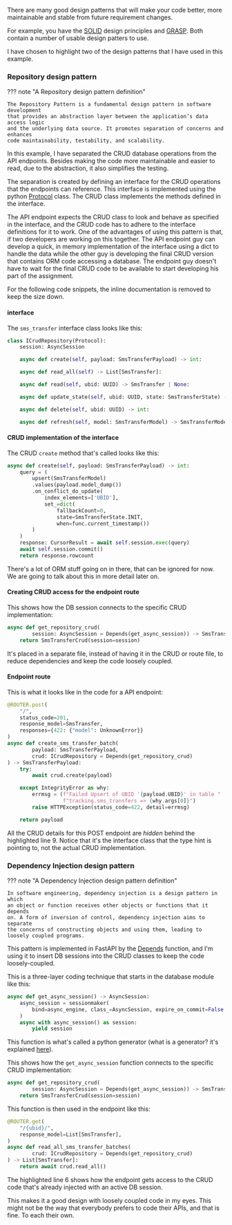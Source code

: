 There are many good design patterns that will make your code better, more maintainable
and stable from future requirement changes.

For example, you have the [SOLID](https://en.wikipedia.org/wiki/SOLID) design principles
and [GRASP](https://en.wikipedia.org/wiki/GRASP_(object-oriented_design)). Both contain
a number of usable design patters to use.

I have chosen to highlight two of the design patterns that I have used in this example.

### Repository design pattern

??? note "A Repository design pattern definition"

    The Repository Pattern is a fundamental design pattern in software development
    that provides an abstraction layer between the application’s data access logic
    and the underlying data source. It promotes separation of concerns and enhances
    code maintainability, testability, and scalability.

In this example, I have separated the CRUD database operations from the API endpoints.
Besides making the code more maintainable and easier to read, due to the abstraction,
it also simplifies the testing.

The separation is created by defining an interface for the CRUD operations that the endpoints
can reference.
This interface is implemented using the python
[Protocol](https://typing.readthedocs.io/en/latest/spec/protocol.html#protocols) class.
The CRUD class implements the methods defined in the interface.

The API endpoint expects the CRUD class to look and behave as specified in the interface,
and the CRUD code has to adhere to the interface definitions for it to work.
One of the advantages of using this pattern is that, if two developers are working on this together.
The API endpoint guy can develop a quick, in memory implementation of the interface using
a dict to handle the data while the other guy is developing the final CRUD version that
contains ORM code accessing a database.
The endpoint guy doesn't have to wait for the
final CRUD code to be available to start developing his part of the assignment.

For the following code snippets, the inline documentation is removed to keep the size down.

#### interface

The `sms_transfer` interface class looks like this:

``` py linenums="1" title="snippet from app/sms_transfer/interface.py"
class ICrudRepository(Protocol):
    session: AsyncSession

    async def create(self, payload: SmsTransferPayload) -> int:

    async def read_all(self) -> List[SmsTransfer]:

    async def read(self, ubid: UUID) -> SmsTransfer | None:

    async def update_state(self, ubid: UUID, state: SmsTransferState) -> int:

    async def delete(self, ubid: UUID) -> int:

    async def refresh(self, model: SmsTransferModel) -> SmsTransferModel:
```

#### CRUD implementation of the interface

The CRUD `create` method that's called looks like this:

``` py linenums="1" title="snippet from app/sms_transfer/sms_transfer_crud.py"
async def create(self, payload: SmsTransferPayload) -> int:
    query = (
        upsert(SmsTransferModel)
        .values(payload.model_dump())
        .on_conflict_do_update(
            index_elements=['UBID'],
            set_=dict(
                fallbackCount=0,
                state=SmsTransferState.INIT,
                when=func.current_timestamp())
        )
    )
    response: CursorResult = await self.session.exec(query)
    await self.session.commit()
    return response.rowcount
```

There's a lot of ORM stuff going on in there, that can be ignored for now.
We are going to talk about this in more detail later on.

#### Creating CRUD access for the endpoint route

This shows how the DB session connects to the specific CRUD implementation:

``` py linenums="1" title="snippet from app/sms_transfer/dependencies.py"
async def get_repository_crud(
        session: AsyncSession = Depends(get_async_session)) -> SmsTransferCrud:
    return SmsTransferCrud(session=session)
```

It's placed in a separate file, instead of having it in the CRUD or route file,
to reduce dependencies and keep the code loosely coupled.

#### Endpoint route

This is what it looks like in the code for a API endpoint:

``` py linenums="1" hl_lines="9" title="snippet from app/sms_transfer/sms_transfer_routes.py"
@ROUTER.post(
    "/",
    status_code=201,
    response_model=SmsTransfer,
    responses={422: {"model": UnknownError}}
)
async def create_sms_transfer_batch(
        payload: SmsTransferPayload,
        crud: ICrudRepository = Depends(get_repository_crud)
) -> SmsTransferPayload:
    try:
        await crud.create(payload)

    except IntegrityError as why:
        errmsg = (f"Failed Upsert of UBID '{payload.UBID}' in table "
                  f"tracking.sms_transfers => {why.args[0]}")
        raise HTTPException(status_code=422, detail=errmsg)

    return payload
```

All the CRUD details for this POST endpoint are *hidden* behind the highlighted line 9.
Notice that it's the interface class that the type hint is pointing to, not the actual
CRUD implementation.

### Dependency Injection design pattern

??? note "A Dependency Injection design pattern definition"

    In software engineering, dependency injection is a design pattern in which
    an object or function receives other objects or functions that it depends
    on. A form of inversion of control, dependency injection aims to separate
    the concerns of constructing objects and using them, leading to loosely coupled programs.

This pattern is implemented in FastAPI by the [Depends](https://fastapi.tiangolo.com/tutorial/dependencies)
function, and I'm using it to insert DB sessions into the CRUD classes to keep the code loosely-coupled.

This is a three-layer coding technique that starts in the database module like this:

``` py linenums="1" title="snippet from app/core/database.py"
async def get_async_session() -> AsyncSession:
    async_session = sessionmaker(
        bind=async_engine, class_=AsyncSession, expire_on_commit=False
    )
    async with async_session() as session:
        yield session
```

This function is what's called a python generator (what is a generator? it's explained
[here](https://wiki.python.org/moin/Generators)).

This shows how the `get_async_session` function connects to the specific CRUD implementation:

``` py linenums="1" title="snippet from app/sms_transfer/dependencies.py"
async def get_repository_crud(
        session: AsyncSession = Depends(get_async_session)) -> SmsTransferCrud:
    return SmsTransferCrud(session=session)
```

This function is then used in the endpoint like this:

``` py linenums="1" hl_lines="6" title="snippet from app/sms_transfer/sms_transfer_routes.py"
@ROUTER.get(
    "/{ubid}/",
    response_model=List[SmsTransfer],
)
async def read_all_sms_transfer_batches(
        crud: ICrudRepository = Depends(get_repository_crud)
) -> List[SmsTransfer]:
    return await crud.read_all()
```

The highlighted line 6 shows how the endpoint gets access to the CRUD code
that's already injected with an active DB session.

This makes it a good design with loosely coupled code in my eyes. This might not
be the way that everybody prefers to code their APIs, and that is fine. To each their own.
